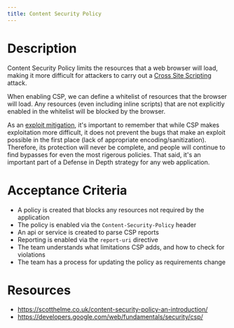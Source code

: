 ```yaml
---
title: Content Security Policy
---
```


# Description

Content Security Policy limits the resources that a web browser will
load, making it more difficult for attackers to carry out a
[Cross Site Scripting](https://www.owasp.org/index.php/Cross-site_Scripting_%28XSS%29)
attack.

When enabling CSP, we can define a whitelist of resources that the
browser will load. Any resources (even including inline scripts) that
are not explicitly enabled in the whitelist will be blocked by the browser.

As an [exploit mitigation](https://blogs.technet.microsoft.com/srd/2013/09/27/software-defense-series-exploit-mitigation-and-vulnerability-detection/),
it's important to remember that while CSP makes exploitation more
difficult, it does not prevent the bugs that make an exploit possible
in the first place (lack of appropriate
encoding/sanitization). Therefore, its protection will never be
complete, and people will continue to find bypasses for even the most
rigerous policies. That said, it's an important part of a Defense in
Depth strategy for any web application.

# Acceptance Criteria

* A policy is created that blocks any resources not required by the application
* The policy is enabled via the `Content-Security-Policy` header
* An api or service is created to parse CSP reports
* Reporting is enabled via the `report-uri` directive
* The team understands what limitations CSP adds, and how to check for violations
* The team has a process for updating the policy as requirements change

# Resources

* https://scotthelme.co.uk/content-security-policy-an-introduction/
* https://developers.google.com/web/fundamentals/security/csp/
